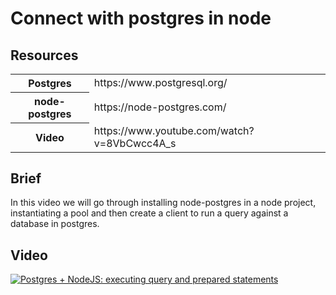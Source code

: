 # Connect with postgres in node

## Resources

<table>
<tr>
   <th>
      Postgres
    </th>
    <td>
      https://www.postgresql.org/
    </td>
    </tr>
    <tr>
      <th>
        node-postgres
      </th>
      <td>
        https://node-postgres.com/
      </td>
    </tr>
    <tr>
      <th>
        Video
      </th>
      <td>
        https://www.youtube.com/watch?v=8VbCwcc4A_s
      </td>
    </tr>
</table>

## Brief

In this video we will go through installing node-postgres in a node project, instantiating a pool and then create a client to run a query against a database in postgres.

## Video

[![Postgres + NodeJS: executing query and prepared statements](https://img.youtube.com/vi/8VbCwcc4A_s/0.jpg)](https://www.youtube.com/watch?v=8VbCwcc4A_s)
